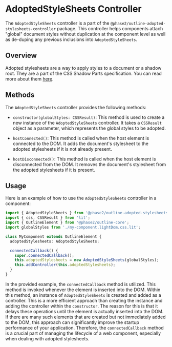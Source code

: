 # AdoptedStyleSheets Controller

The `AdoptedStyleSheets` controller is a part of the `@phase2/outline-adopted-stylesheets-controller` package.  This controller helps components attach "global" document styles without duplication at the component level as well as de-duping any previous inclusions into `AdoptedStyleSheets`.

## Overview

Adopted stylesheets are a way to apply styles to a document or a shadow root. They are a part of the CSS Shadow Parts specification. You can read more about them [here](https://wicg.github.io/construct-stylesheets/).

## Methods

The `AdoptedStyleSheets` controller provides the following methods:

- `constructor(globalStyles: CSSResult)`: This method is used to create a new instance of the `AdoptedStyleSheets` controller. It takes a `CSSResult` object as a parameter, which represents the global styles to be adopted.

- `hostConnected()`: This method is called when the host element is connected to the DOM. It adds the document's stylesheet to the adopted stylesheets if it is not already present.

- `hostDisconnected()`: This method is called when the host element is disconnected from the DOM. It removes the document's stylesheet from the adopted stylesheets if it is present.

## Usage

Here is an example of how to use the `AdoptedStyleSheets` controller in a component:

```typescript
import { AdoptedStyleSheets } from '@phase2/outline-adopted-stylesheets-controller';
import { css, CSSResult } from 'lit';
import { OutlineElement } from '@phase2/outline-core';
import globalStyles from './my-component.lightDom.css.lit';

class MyComponent extends OutlineElement {
  adoptedStylesheets: AdoptedStyleSheets;

  connectedCallback() {
    super.connectedCallback();
    this.adoptedStylesheets = new AdoptedStyleSheets(globalStyles);
    this.addController(this.adoptedStylesheets);
  }
}
```

In the provided example, the `connectedCallback` method is utilized. This method is invoked whenever the element is inserted into the DOM. Within this method, an instance of `AdoptedStyleSheets` is created and added as a controller. This is a more efficient approach than creating the instance and adding the controller within the `constructor`. The reason for this is that it delays these operations until the element is actually inserted into the DOM. If there are many such elements that are created but not immediately added to the DOM, this approach can significantly improve the startup performance of your application. Therefore, the `connectedCallback` method is a crucial part of managing the lifecycle of a web component, especially when dealing with adopted stylesheets.
